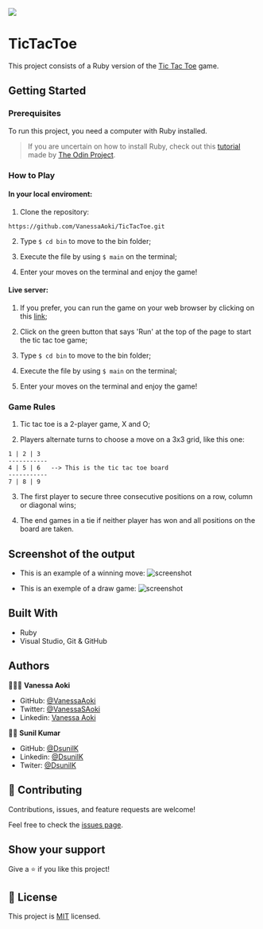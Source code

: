 ![](https://img.shields.io/badge/Microverse-blueviolet)

# TicTacToe

This project consists of a Ruby version of the [Tic Tac Toe](https://en.wikipedia.org/wiki/Tic-tac-toe) game.

## Getting Started

### Prerequisites
To run this project, you need a computer with Ruby installed.
> If you are uncertain on how to install Ruby, check out this [tutorial](https://www.theodinproject.com/courses/ruby-programming/lessons/installing-ruby-ruby-programming) made by [The Odin Project](https://www.theodinproject.com/about).

### How to Play
#### In your local enviroment:

1. Clone the repository:
```
https://github.com/VanessaAoki/TicTacToe.git
```
2. Type  `$ cd bin` to move to the bin folder;

3. Execute the file by using `$ main` on the terminal;

4. Enter your moves on the terminal and enjoy the game!

#### Live server:

1. If you prefer, you can run the game on your web browser by clicking on this [link](https://repl.it/@VanessaAoki/TicTacToe#bin/main.rb);

2. Click on the green button that says 'Run' at the top of the page to start the tic tac toe game;

3. Type  `$ cd bin` to move to the bin folder;

4. Execute the file by using `$ main` on the terminal;

5. Enter your moves on the terminal and enjoy the game!


### Game Rules

1. Tic tac toe is a 2-player game, X and O;

2. Players alternate turns to choose a move on a 3x3 grid, like this one:
```
1 | 2 | 3
-----------
4 | 5 | 6	--> This is the tic tac toe board
-----------
7 | 8 | 9 
```
3. The first player to secure three consecutive positions on a row, column or diagonal wins;

4. The end games in a tie if neither player has won and all positions on the board are taken.

## Screenshot of the output

- This is an example of a winning move:
![screenshot](./screen_shots/win.png)

- This is an exemple of a draw game:
![screenshot](./screen_shots/draw.png)


## Built With

- Ruby
- Visual Studio, Git & GitHub


## Authors

👩🏼‍💻 **Vanessa Aoki**

- GitHub: [@VanessaAoki](https://github.com/VanessaAoki)
- Twitter: [@VanessaSAoki](https://twitter.com/VanessaSAoki)
- Linkedin: [Vanessa Aoki](https://www.linkedin.com/in/vanessasaoki/)


🧑‍💻 **Sunil Kumar**

- GitHub: [@DsunilK](https://github.com/DsunilK)
- Linkedin: [@DsunilK](https://www.linkedin.com/in/dsunilk/)
- Twiter: [@DsunilK](https://twitter.com/D_sunil_K)


## 🤝 Contributing

Contributions, issues, and feature requests are welcome!

Feel free to check the [issues page](https://github.com/VanessaAoki/TicTacToe/issues).


## Show your support

Give a ⭐️ if you like this project!


## 📝 License

This project is [MIT](./LICENSE) licensed.
